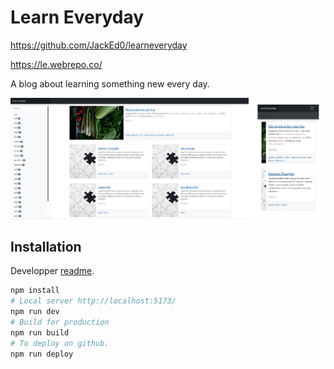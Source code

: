 # Learn Everyday

<https://github.com/JackEd0/learneveryday>

<https://le.webrepo.co/>

A blog about learning something new every day.

![Website picture](/doc/cover.jpeg "Website picture")

## Installation

Developper [readme](/doc/README.md).

```sh
npm install
# Local server http://localhost:5173/
npm run dev
# Build for production
npm run build
# To deploy on github.
npm run deploy
```

